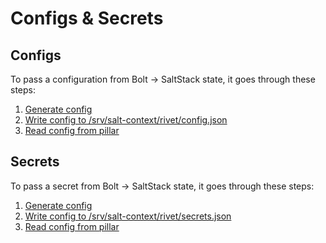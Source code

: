 # Configs & Secrets

## Configs

To pass a configuration from Bolt -> SaltStack state, it goes through these steps:

1. [Generate config](/lib/bolt/core/src/dep/salt/config.rs)
2. [Write config to /srv/salt-context/rivet/config.json](/lib/bolt/core/src/dep/salt/cli.rs)
3. [Read config from pillar](/infra/salt/pillar/rivet/init.sls)

## Secrets

To pass a secret from Bolt -> SaltStack state, it goes through these steps:

1. [Generate config](/lib/bolt/core/src/dep/salt/secrets.rs)
2. [Write config to /srv/salt-context/rivet/secrets.json](/lib/bolt/core/src/dep/salt/cli.rs)
3. [Read config from pillar](/infra/salt/pillar/clickhouse/init.sls)
